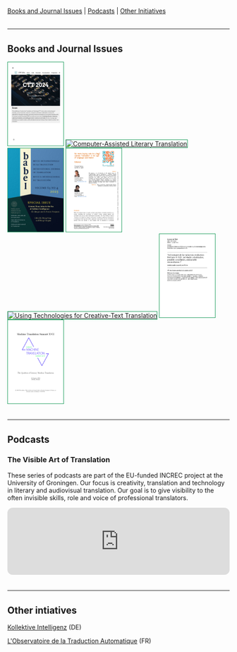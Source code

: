 <a href="https://ctttn.github.io/resources.html#issues" class="green">Books and Journal Issues</a> | <a href="https://ctttn.github.io/resources.html#podcasts" class="green">Podcasts</a> | <a href="https://ctttn.github.io/resources.html#initiatives" class="green">Other Initiatives</a>

<hr style="boder-top:solid #eff0f1;height:1px;margin-top: 2rem;margin-bottom:2rem;">

<h2 id="issues">Books and Journal Issues</h2>

<p style="text-align-last:justify;">
  <a href="https://ctt2024.ccl.kuleuven.be/home" target="_blank"><img src="assets/img/ctt_2024.jpg" alt="Proceedings of EAMT 2024" style="width:9em;height:13.5em;border:1px solid #159957;"></a>
  <a href="https://doi.org/10.4324/9781003357391" target="_blank"><img src="https://encrypted-tbn0.gstatic.com/images?q=tbn:ANd9GcSUfqSW8rYarxA5zndCCH31OaaMUEHbYDJ72o1aI8kj8S3gm54C" alt="Computer-Assisted Literary Translation" style="width:9em;height:13.5em;border:1px solid #159957;"></a>
  <a href="https://doi.org/10.1075/babel.69.4" target="_blank"><img src="assets/img/babel_69_4_2023.jpg" alt="Babel vol. 64 no. 4" style="width:9em;height:13.5em;border:1px solid #159957;"></a>
  <a href="https://revistes.uab.cat/tradumatica/issue/view/n21" target="_blank"><img src="assets/img/tradumatica_21_2023.jpg" alt="Tradumàtica no. 21" style="width:9em;height:13.5em;border:1px solid #159957;"></a>
  <a href="https://doi.org/10.4324/9781003094159" target="_blank"><img src="https://encrypted-tbn2.gstatic.com/images?q=tbn:ANd9GcQjTCNHPqSlKzDgoaVmKCREHH1aX3O4EXGhtuybO24BU8FFsqoP" alt="Using Technologies for Creative-Text Translation" style="width:9em;height:13.5em;border:1px solid #159957;"></a>
  <a href="https://interfas.univ-tlse2.fr/lamaindethot/899" target="_blank"><img src="assets/img/lamaindethot_9_2021.jpg" alt="La Main de Thôt no. 9" style="width:9em;height:13.5em;border:1px solid #159957;"></a>
  <a href="https://aclanthology.org/volumes/W19-73/" target="_blank"><img src="assets/img/mtsummit_2019.jpg" alt="Proceedings of MT Summit 2019" style="width:9em;height:13.5em;border:1px solid #159957;"></a>
</p>

<hr style="boder-top:solid #eff0f1;height:1px;margin-top: 2rem;margin-bottom:2rem;">

<h2 id="podcasts">Podcasts</h2>

### The Visible Art of Translation

These series of podcasts are part of the EU-funded INCREC project at the University of Groningen. Our focus is creativity, translation and technology in literary and audiovisual translation. Our goal is to give visibility to the often invisible skills, role and voice of professional translators.

<iframe style="border-radius:12px" src="https://open.spotify.com/embed/show/2Xk77k65qkcFhV6eI4ts8F?utm_source=generator&theme=0" width="100%" height="152" frameBorder="0" allowfullscreen="" allow="autoplay; clipboard-write; encrypted-media; fullscreen; picture-in-picture" loading="lazy"></iframe>

<hr style="boder-top:solid #eff0f1;height:1px;margin-top: 2rem;margin-bottom:2rem;">

<h2 id="initiatives">Other intiatives</h2>

<a href="https://kollektive-intelligenz.de/" target="_blank" class="green">Kollektive Intelligenz</a> (DE)

<a href="https://www.atlas-citl.org/lobservatoire-de-la-traduction-automatique/" target="_blank" class="green">L'Observatoire de la Traduction Automatique</a> (FR)
